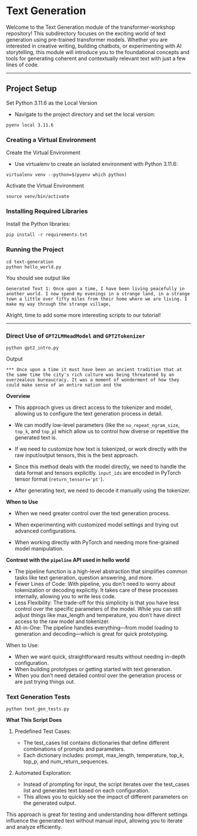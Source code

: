 # Text Generation


Welcome to the Text Generation module of the transformer-workshop repository! This subdirectory focuses on the exciting world of text generation using pre-trained transformer models. Whether you are interested in creative writing, building chatbots, or experimenting with AI storytelling, this module will introduce you to the foundational concepts and tools for generating coherent and contextually relevant text with just a few lines of code.

---

## Project Setup

Set Python 3.11.6 as the Local Version
 - Navigate to the project directory and set the local version:

```
pyenv local 3.11.6
```
### Creating a Virtual Environment

Create the Virtual Environment
- Use virtualenv to create an isolated environment with Python 3.11.6:

```
virtualenv venv --python=$(pyenv which python)
```

Activate the Virtual Environment

```
source venv/bin/activate
```

### Installing Required Libraries

Install the Python libraries:

```
pip install -r requirements.txt
```

### Running the Project

```
cd text-generation
python hello_world.py
```

You should see output like

```
Generated Text 1: Once upon a time, I have been living peacefully in another world. I now spend my evenings in a strange land, in a strange town a little over fifty miles from their home where we are living. I make my way through the strange village,
```

Alright, time to add some more interesting scripts to our tutorial!

---

### Direct Use of `GPT2LMHeadModel` and `GPT2Tokenizer`

```
python gpt2_intro.py
```

Output

```
*** Once upon a time it must have been an ancient tradition that at the same time the city's rich culture was being threatened by an overzealous bureaucracy. It was a moment of wonderment of how they could make sense of an entire nation and the
```

**Overview**

- This approach gives us direct access to the tokenizer and model, allowing us to configure the text generation process in detail.

- We can modify low-level parameters (like the `no_repeat_ngram_size`, `top_k`, and `top_p`) which allow us to control how diverse or repetitive the generated text is.

- If we need to customize how text is tokenized, or work directly with the raw input/output tensors, this is the best approach.

- Since this method deals with the model directly, we need to handle the data format and tensors explicitly. `input_ids` are encoded in PyTorch tensor format (`return_tensors='pt'`).

- After generating text, we need to decode it manually using the tokenizer.

**When to Use**

- When we need greater control over the text generation process.

- When experimenting with customized model settings and trying out advanced configurations.

- When working directly with PyTorch and needing more fine-grained model manipulation.

**Contrast with the `pipeline` API used in hello world**

- The pipeline function is a high-level abstraction that simplifies common tasks like text generation, question answering, and more.
- Fewer Lines of Code: With pipeline, you don't need to worry about tokenization or decoding explicitly. It takes care of these processes internally, allowing you to write less code.
- Less Flexibility: The trade-off for this simplicity is that you have less control over the specific parameters of the model. While you can still adjust things like max_length and temperature, you don't have direct access to the raw model and tokenizer.
- All-in-One: The pipeline handles everything—from model loading to generation and decoding—which is great for quick prototyping.

When to Use:

- When we want quick, straightforward results without needing in-depth configuration.
- When building prototypes or getting started with text generation.
- When you don’t need detailed control over the generation process or are just trying things out.

### Text Generation Tests

```
python text_gen_tests.py
```

**What This Script Does**

1. Predefined Test Cases:
    - The test_cases list contains dictionaries that define different combinations of prompts and parameters.
    - Each dictionary includes: prompt, max_length, temperature, top_k, top_p, and num_return_sequences.

2. Automated Exploration:
    - Instead of prompting for input, the script iterates over the test_cases list and generates text based on each configuration.
    - This allows you to quickly see the impact of different parameters on the generated output.

This approach is great for testing and understanding how different settings influence the generated text without manual input, allowing you to iterate and analyze efficiently.